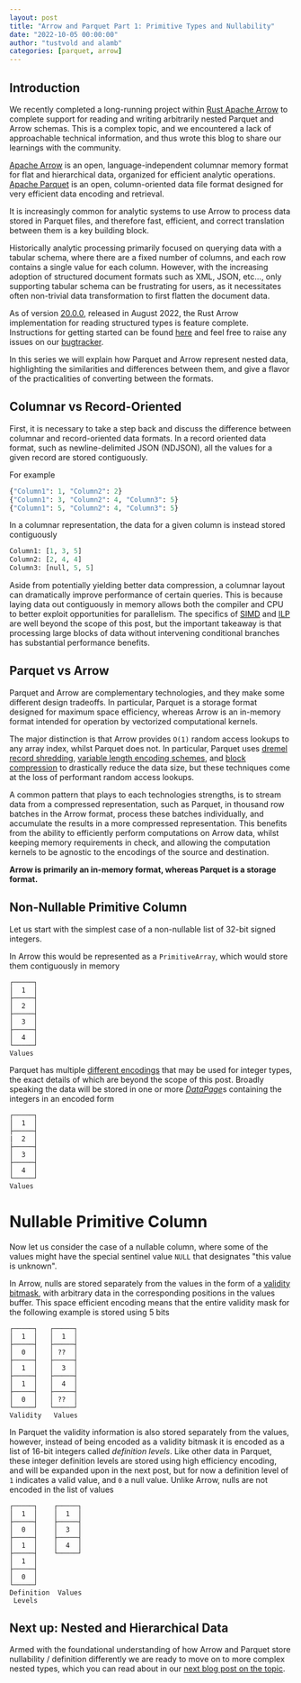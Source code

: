 ```yaml
---
layout: post
title: "Arrow and Parquet Part 1: Primitive Types and Nullability"
date: "2022-10-05 00:00:00"
author: "tustvold and alamb"
categories: [parquet, arrow]
---
```

<!--
{% comment %}
Licensed to the Apache Software Foundation (ASF) under one or more
contributor license agreements.  See the NOTICE file distributed with
this work for additional information regarding copyright ownership.
The ASF licenses this file to you under the Apache License, Version 2.0
(the "License"); you may not use this file except in compliance with
the License.  You may obtain a copy of the License at

http://www.apache.org/licenses/LICENSE-2.0

Unless required by applicable law or agreed to in writing, software
distributed under the License is distributed on an "AS IS" BASIS,
WITHOUT WARRANTIES OR CONDITIONS OF ANY KIND, either express or implied.
See the License for the specific language governing permissions and
limitations under the License.
{% endcomment %}
-->

## Introduction

We recently completed a long-running project within [Rust Apache Arrow](https://github.com/apache/arrow-rs) to complete support for reading and writing arbitrarily nested Parquet and Arrow schemas. This is a complex topic, and we encountered a lack of approachable technical information, and thus wrote this blog to share our learnings with the community.

[Apache Arrow](https://arrow.apache.org/) is an open, language-independent columnar memory format for flat and hierarchical data, organized for efficient analytic operations. [Apache Parquet](https://parquet.apache.org/) is an open, column-oriented data file format designed for very efficient data encoding and retrieval.

It is increasingly common for analytic systems to use Arrow to process data stored in Parquet files, and therefore fast, efficient, and correct translation between them is a key building block.

Historically analytic processing primarily focused on querying data with a tabular schema, where there are a fixed number of columns, and each row contains a single value for each column. However, with the increasing adoption of structured document formats such as XML, JSON, etc…, only supporting tabular schema can be frustrating for users, as it necessitates often non-trivial data transformation to first flatten the document data.

As of version [20.0.0](https://crates.io/crates/arrow/20.0.0), released in August 2022, the Rust Arrow implementation for reading structured types is feature complete. Instructions for getting started can be found [here](https://docs.rs/parquet/latest/parquet/arrow/index.html) and feel free to raise any issues on our [bugtracker](https://github.com/apache/arrow-rs/issues).

In this series we will explain how Parquet and Arrow represent nested data, highlighting the similarities and differences between them, and give a flavor of the practicalities of converting between the formats.

## Columnar vs Record-Oriented

First, it is necessary to take a step back and discuss the difference between columnar and record-oriented data formats. In a record oriented data format, such as newline-delimited JSON (NDJSON), all the values for a given record are stored contiguously.

For example

```python
{"Column1": 1, "Column2": 2}
{"Column1": 3, "Column2": 4, "Column3": 5}
{"Column1": 5, "Column2": 4, "Column3": 5}
```

In a columnar representation, the data for a given column is instead stored contiguously

```python
Column1: [1, 3, 5]
Column2: [2, 4, 4]
Column3: [null, 5, 5]
```

Aside from potentially yielding better data compression, a columnar layout can dramatically improve performance of certain queries. This is because laying data out contiguously in memory allows both the compiler and CPU to better exploit opportunities for parallelism. The specifics of [SIMD](https://en.wikipedia.org/wiki/Single_instruction,_multiple_data) and [ILP](https://en.wikipedia.org/wiki/Instruction-level_parallelism) are well beyond the scope of this post, but the important takeaway is that processing large blocks of data without intervening conditional branches has substantial performance benefits.


## Parquet vs Arrow
Parquet and Arrow are complementary technologies, and they make some different design tradeoffs. In particular, Parquet is a storage format designed for maximum space efficiency, whereas Arrow is an in-memory format intended for operation by vectorized computational kernels.

The major distinction is that Arrow provides `O(1)` random access lookups to any array index, whilst Parquet does not. In particular, Parquet uses [dremel record shredding](https://akshays-blog.medium.com/wrapping-head-around-repetition-and-definition-levels-in-dremel-powering-bigquery-c1a33c9695da), [variable length encoding schemes](https://github.com/apache/parquet-format/blob/master/Encodings.md), and [block compression](https://github.com/apache/parquet-format/blob/master/Compression.md) to drastically reduce the data size, but these techniques come at the loss of performant random access lookups.

A common pattern that plays to each technologies strengths, is to stream data from a compressed representation, such as Parquet, in thousand row batches in the Arrow format, process these batches individually, and accumulate the results in a more compressed representation. This benefits from the ability to efficiently perform computations on Arrow data, whilst keeping memory requirements in check, and allowing the computation kernels to be agnostic to the encodings of the source and destination.

**Arrow is primarily an in-memory format, whereas Parquet is a storage format.**


## Non-Nullable Primitive Column

Let us start with the simplest case of a non-nullable list of 32-bit signed integers.

In Arrow this would be represented as a `PrimitiveArray`, which would store them contiguously in memory

```text
┌─────┐
│  1  │
├─────┤
│  2  │
├─────┤
│  3  │
├─────┤
│  4  │
└─────┘
Values
```

Parquet has multiple [different encodings](https://parquet.apache.org/docs/file-format/data-pages/encodings/) that may be used for integer types, the exact details of which are beyond the scope of this post. Broadly speaking the data will be stored in one or more [*DataPage*](https://parquet.apache.org/docs/file-format/data-pages/)s containing the integers in an encoded form

```text
┌─────┐
│  1  │
├─────┤
|  2  │
├─────┤
│  3  │
├─────┤
│  4  │
└─────┘
Values
```

# Nullable Primitive Column

Now let us consider the case of a nullable column, where some of the values might have the special sentinel value `NULL` that designates "this value is unknown".

In Arrow, nulls are stored separately from the values in the form of a [validity bitmask](https://arrow.apache.org/docs/format/Columnar.html#validity-bitmaps), with arbitrary data in the corresponding positions in the values buffer. This space efficient encoding means that the entire validity mask for the following example is stored using 5 bits


```text
┌─────┐   ┌─────┐
│  1  │   │  1  │
├─────┤   ├─────┤
│  0  │   │ ??  │
├─────┤   ├─────┤
│  1  │   │  3  │
├─────┤   ├─────┤
│  1  │   │  4  │
├─────┤   ├─────┤
│  0  │   │ ??  │
└─────┘   └─────┘
Validity   Values
```

In Parquet the validity information is also stored separately from the values, however, instead of being encoded as a validity bitmask it is encoded as a list of 16-bit integers called *definition levels*. Like other data in Parquet, these integer definition levels are stored using high efficiency encoding, and will be expanded upon in the next post, but for now a definition level of `1` indicates a valid value, and `0` a null value. Unlike Arrow, nulls are not encoded in the list of values

```text
┌─────┐    ┌─────┐
│  1  │    │  1  │
├─────┤    ├─────┤
│  0  │    │  3  │
├─────┤    ├─────┤
│  1  │    │  4  │
├─────┤    └─────┘
│  1  │
├─────┤
│  0  │
└─────┘
Definition  Values
 Levels
```

## Next up: Nested and Hierarchical Data

Armed with the foundational understanding of how Arrow and Parquet store nullability / definition differently we are ready to move on to more complex nested types, which you can read about in our [next blog post on the topic](https://arrow.apache.org/blog/2022/10/08/arrow-parquet-encoding-part-2/).
